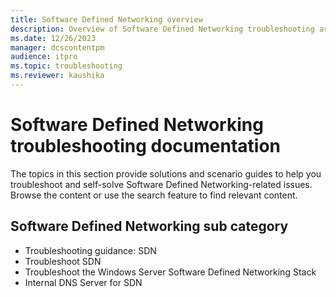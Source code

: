 ```yaml
---
title: Software Defined Networking overview
description: Overview of Software Defined Networking troubleshooting articles.
ms.date: 12/26/2023
manager: dcscontentpm
audience: itpro
ms.topic: troubleshooting
ms.reviewer: kaushika
---
```

# Software Defined Networking troubleshooting documentation

The topics in this section provide solutions and scenario guides to help you troubleshoot and self-solve Software Defined Networking-related issues. Browse the content or use the search feature to find relevant content.

## Software Defined Networking sub category

- Troubleshooting guidance: SDN
- Troubleshoot SDN
- Troubleshoot the Windows Server Software Defined Networking Stack
- Internal DNS Server for SDN
